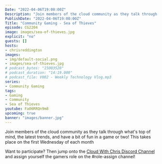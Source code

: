 ```yaml
---
Date: "2022-04-06T19:00:00Z"
Description: "Join members of the cloud community as they talk through what's top of mind, the latest trends, and have a bit of fun in a game or two! This takes place on the first Wednesday of each month"
PublishDate: "2022-04-06T19:00:00Z"
Title: "Community Gaming - Sea of Thieves"
episode: CG2204
image: images/sea-of-thieves.jpg
explicit: "no"
guests: []
hosts:
- chrisreddington
images:
- img/default-social.png
- images/sea-of-thieves.jpg
# podcast_bytes: "15003520"
# podcast_duration: "14:19.000"
# podcast_file: V002 - Weekly Technology Vlog.mp3
series:
- Community Gaming
tags:
- Gaming
- Community
- Sea of Thieves
youtube: Fa06RRQn9m8
upcoming: true
banner: "images/banner.jpg"
---
```

Join members of the cloud community as they talk through what's top of mind, the latest trends, and have a bit of fun in a game or two! This takes place on the first Wednesday of each month

Want to participate? Then jump onto the [Cloud With Chris Discord Channel](https://discord.gg/9FJctHP9Zv) and assign yourself the gamers role on the #role-assign channel!